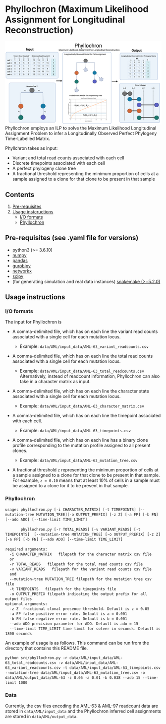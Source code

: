 # Phyllochron (Maximum Likelihood Assignment for Longitudinal Reconstruction)

<!-- ![Overview of Phyllochron](phyllochron.png) -->
![screenshot](phyllochron.png)
Phyllochron employs an ILP to solve the Maximum Likelihood Longitudinal Assignment Problem to infer a Longitudinally Observed Perfect Phylogeny Time-Labelled Matrix.

Phyllchron takes as input: 
* Variant and total read counts associated with each cell
* Discrete timepoints associated with each cell
* A perfect phylogeny clone tree
* A fractional threshold representing the minimum proportion of cells at a sample assigned to a clone for that clone to be present in that sample

## Contents

  1. [Pre-requisites](#pre-requisites)
  2. [Usage instcructions](#usage)
     * [I/O formats](#io)
     * [Phyllochron](#Phyllochron)

<a name="pre-requisites"></a>
## Pre-requisites (see .yaml file for versions)
+ python3 (>= 3.6.10)
+ [numpy](https://numpy.org/doc/)
+ [pandas](https://pandas.pydata.org/pandas-docs/stable/index.html)
+ [gurobipy](https://www.gurobi.com/documentation/9.0/quickstart_mac/py_python_interface.html)
+ [networkx](https://networkx.org/)
+ [scipy](https://scipy.org/)
+ (for generating simulation and real data instances) [snakemake (>=5.2.0)](https://snakemake.readthedocs.io)

<a name="usage"></a>
## Usage instructions

<a name="io"></a>
### I/O formats
The input for Phyllochron is 
* A comma-delimited file, which has on each line the variant read counts associated with a single cell for each mutation locus.
    * Example: `data/AML/input_data/AML-63_variant_readcounts.csv`
* A comma-delimited file, which has on each line the total read counts associated with a single cell for each mutation locus.
    * Example: `data/AML/input_data/AML-63_total_readcounts.csv`
Alternatively, instead of readcount information, Phyllochron can also take in a character matrix as input.
* A comma-delimited file, which has on each line the character state associated with a single cell for each mutation locus.
    * Example: `data/AML/input_data/AML-63_character_matrix.csv`

* A comma-delimited file, which has on each line the timepoint associated with each cell.
    * Example: `data/AML/input_data/AML-63_timepoints.csv`
* A comma-delimited file, which has on each line has a binary clone profile corresponding to the mutation profile assigned to all present clones. 
    * Example: `data/AML/input_data/AML-63_mutation_tree.csv`
* A fractional threshold `z` representing the minimum proportion of cells at a sample assigned to a clone for that clone to be present in that sample. For example, `z = 0.10` means that at least 10% of cells in a sample must be assigned to a clone for it to be present in that sample.


<a name="Phyllochron"></a>
### Phyllochron

    usage: phyllochron.py [-i CHARACTER_MATRIX] [-t TIMEPOINTS] [--mutation-tree MUTATION_TREE][-o OUTPUT_PREFIX] [-z Z] [-a FP] [-b FN] [--ado ADO] [--time-limit TIME_LIMIT]

           phyllochron.py [-r TOTAL_READS] [-v VARIANT_READS] [-t TIMEPOINTS]  [--mutation-tree MUTATION_TREE] [-o OUTPUT_PREFIX] [-z Z] [-a FP] [-b FN] [--ado ADO] [--time-limit TIME_LIMIT]

    required arguments:
      -i CHARACTER_MATRIX   filepath for the character matrix csv file     
      or
      -r TOTAL_READS   filepath for the total read counts csv file     
      -v VARIANT_READS   filepath for the variant read counts csv file     
      and
      --mutation-tree MUTATION_TREE filepath for the mutation tree csv file
      -t TIMEPOINTS   filepath for the timepoints file  
      -o OUTPUT_PREFIX filepath indicating the output prefix for all output files
    optional arguments:
      -z Z  fractional clonal presence threshold. Default is z = 0.05 
      -a FP false positive error rate. Default is a = 0.001
      -b FN false negative error rate. Default is b = 0.001
      --ado ADO precision parameter for ADO. Default is ado = 15
      --time-limit TIME_LIMIT time limit for solver in seconds. Default is 1800 seconds

An example of usage is as follows. This command can be run from the directory that contains this README file.

    python src/phyllochron.py -r data/AML/input_data/AML-63_total_readcounts.csv -v data/AML/input_data/AML-63_variant_readcounts.csv -t data/AML/input_data/AML-63_timepoints.csv --mutation-tree data/AML/input_data/AML-63_mutation_tree.csv -o data/AML/output_data/AML-63 -z 0.05 -a 0.01 -b 0.038 --ado 15 --time-limit 1000

<a name="data"></a>
### Data
Currently, the csv files encoding the AML-63 & AML-97 readcount data are stored in `data/AML/input_data` and the Phyllochron inferred cell assignments are stored in `data/AML/output_data`.
